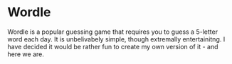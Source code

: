 # Wordle
Wordle is a popular guessing game that requires you to guess a 5-letter word each day. It is unbelivabely simple, though extremally entertainitng. I have decided it would be rather fun to create my own version of it - and here we are.
